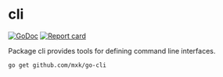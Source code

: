 cli
===

[![GoDoc](https://godoc.org/github.com/mxk/go-cli?status.svg)](https://godoc.org/github.com/mxk/go-cli)
[![Report card](https://goreportcard.com/badge/github.com/mxk/go-cli)](https://goreportcard.com/report/github.com/mxk/go-cli)

Package cli provides tools for defining command line interfaces.

```
go get github.com/mxk/go-cli
```
